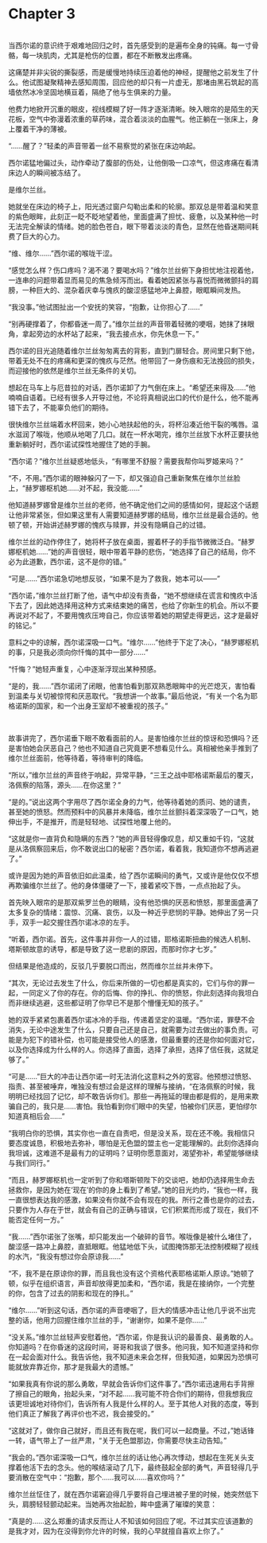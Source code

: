 # Chapter 3

<br>
当西尔诺的意识终于艰难地回归之时，首先感受到的是遍布全身的钝痛。每一寸骨骼，每一块肌肉，尤其是枪伤的位置，都在不断散发出疼痛。

这痛楚并非尖锐的撕裂感，而是缓慢地持续压迫着他的神经，提醒他之前发生了什么。他试图凝聚精神去感知周围，回应他的却只有一片虚无，那堵由黑石筑起的高墙依然冰冷坚固地横亘着，隔绝了他与生俱来的力量。

他费力地掀开沉重的眼皮，视线模糊了好一阵才逐渐清晰。映入眼帘的是陌生的天花板，空气中弥漫着浓重的草药味，混合着淡淡的血腥气。他正躺在一张床上，身上覆着干净的薄被。

“……醒了？”轻柔的声音带着一丝不易察觉的紧张在床边响起。

西尔诺猛地偏过头，动作牵动了腹部的伤处，让他倒吸一口凉气，但这疼痛在看清床边人的瞬间被冻结了。

是维尔兰丝。

她就坐在床边的椅子上，阳光透过窗户勾勒出柔和的轮廓。那双总是带着温和笑意的紫色眼眸，此刻正一眨不眨地望着他，里面盛满了担忧、疲惫，以及某种他一时无法完全解读的情绪。她的脸色苍白，眼下带着淡淡的青色，显然在他昏迷期间耗费了巨大的心力。

“维、维尔……”西尔诺的喉咙干涩。

“感觉怎么样？伤口疼吗？渴不渴？要喝水吗？”维尔兰丝俯下身担忧地注视着他，一连串的问题带着显而易见的焦急倾泻而出。看着她因紧张与喜悦而微微颤抖的肩膀，一种巨大的、混杂着庆幸与愧疚的酸涩感猛地冲上鼻腔，眼眶瞬间发热。

“我没事。”他试图扯出一个安抚的笑容，“抱歉，让你担心了……”

“别再硬撑着了，你都昏迷一周了。”维尔兰丝的声音带着轻微的哽咽，她抹了抹眼角，拿起旁边的水杯站了起来，“我去接点水，你先休息一下。”

西尔诺的目光追随着维尔兰丝匆匆离去的背影，直到门扉轻合。房间里只剩下他，带着无处不在的疼痛和更深的愧疚与茫然。他带回了一身伤痕和无法挽回的损失，而迎接他的依然是维尔兰丝无条件的关切。

想起在马车上与厄昔拉的对话，西尔诺卸了力气倒在床上。“希望还来得及……”他喃喃自语着。已经有很多人开导过他，不论将真相说出口的代价是什么，他不能再错下去了，不能辜负他们的期待。

很快维尔兰丝端着水杯回来，她小心地扶起他的头，将杯沿凑近他干裂的嘴唇。温水滋润了喉咙，他顺从地喝了几口。就在一杯水喝完，维尔兰丝放下水杯正要扶他重新躺好时，西尔诺试探性地握住了她的手腕。

“西尔诺？”维尔兰丝疑惑地低头，“有哪里不舒服？需要我帮你叫罗姬来吗？”

“不，不用。”西尔诺的眼神躲闪了一下，却又强迫自己重新聚焦在维尔兰丝脸上，“赫罗娜枢机她……对不起，我没能……”

他知道赫罗娜曾是维尔兰丝的老师，他不确定他们之间的感情如何，提起这个话题让他非常紧张，但如果这里有人需要知道赫罗娜的结局，维尔兰丝是最合适的。他顿了顿，开始讲述赫罗娜的愧疚与赎罪，并没有隐瞒自己的过错。

维尔兰丝的动作停住了，她将杯子放在桌面，握着杯子的手指节微微泛白。“赫罗娜枢机她……”她的声音很轻，眼中带着平静的悲伤，“她选择了自己的结局，你不必为此道歉，西尔诺，这不是你的错。”

“可是……”西尔诺急切地想反驳，“如果不是为了救我，她本可以——”

“西尔诺，”维尔兰丝打断了他，语气中却没有责备，“她不想继续在谎言和愧疚中活下去了，因此她选择用这种方式来结束她的痛苦，也给了你新生的机会。所以不要再说对不起了，不要用愧疚压垮自己，你应该带着她的期望走得更远，这才是最好的铭记。”

意料之中的谅解，西尔诺深吸一口气。“维尔……”他终于下定了决心，“赫罗娜枢机的事，只是我必须向你忏悔的其中一部分……”

“忏悔？”她轻声重复，心中逐渐浮现出某种预感。

“是的，我……”西尔诺闭了闭眼，他害怕看到那双熟悉眼眸中的光芒熄灭，害怕看到温柔与关切被惊愕和厌恶取代。“我想讲一个故事。”最后他说，“有关一个名为耶格诺斯的国家，和一个出身王室却不被重视的孩子。”

<br>

故事讲完了，西尔诺垂下眼不敢看面前的人。是害怕维尔兰丝的惊讶和恐惧吗？还是害怕她会厌恶自己？他也不知道自己究竟更不想看见什么。真相被他亲手推到了维尔兰丝面前，他等待着，等待审判的降临。

“所以，”维尔兰丝的声音终于响起，异常平静，“三王之战中耶格诺斯最后的覆灭，洛佩察的陷落，源头……在你这里？”

“是的。”说出这两个字用尽了西尔诺全身的力气，他等待着她的质问、她的谴责，甚至她的愤怒。然而预料中的风暴并未降临，维尔兰丝颤抖着深深吸了一口气，她伸出手，不是推开，而是轻轻地、试探性地覆上他的。

“这就是你一直背负和隐瞒的东西？”她的声音轻得像叹息，却又重如千钧，“这就是从洛佩察回来后，你不敢说出口的秘密？西尔诺，看着我，我知道你不想再逃避了。”

或许是因为她的声音依旧如此温柔，给了西尔诺瞬间的勇气，又或许是他仅仅不想再欺骗维尔兰丝了。他的身体僵硬了一下，接着紧咬下唇，一点点抬起了头。

首先映入眼帘的是那双紫罗兰色的眼睛，没有他恐惧的厌恶和愤怒，那里面盛满了太多复杂的情绪：震惊、沉痛、哀伤，以及一种近乎悲悯的平静。她伸出了另一只手，双手一起交握住西尔诺冰凉的左手。

“听着，西尔诺。首先，这件事并非你一人的过错，耶格诺斯扭曲的候选人机制、塔斯顿故意的诱导，都是导致了这一悲剧的原因，而那时你才七岁。”

但结果是他造成的，反驳几乎要脱口而出，然而维尔兰丝并未停下。

“其次，无论过去发生了什么，你后来所做的一切也都是真实的，它们与你的罪一起，一同定义了你的存在。你的后悔、你的挣扎、你的愤怒，你此刻选择向我坦白而非继续逃避，这些都证明了你早已不是那个懵懂无知的孩子。”

她的双手紧紧包裹着西尔诺冰冷的手指，传递着坚定的温暖。“西尔诺，罪孽不会消失，无论中途发生了什么，只要自己还是自己，就需要为过去做出的事负责。可能是为犯下的错补偿，也可能是接受他人的感激，但最重要的还是你如何面对它，以及你选择成为什么样的人。你选择了直面，选择了承担，选择了信任我，这就足够了。”

“可是……”巨大的冲击让西尔诺一时无法消化这意料之外的宽容。他预想过愤怒、指责、甚至被唾弃，唯独没有想过会是这样的理解与接纳，“在洛佩察的时候，我明明已经找回了记忆，却不敢告诉你们。那些一再拖延的理由都是假的，是用来欺骗自己的，我只是……害怕。我怕看到你们眼中的失望，怕被你们厌恶，更怕缪尔知道真相后会……”

“我明白你的恐惧，其实你也一直在自责吧，但是没关系，现在还不晚。我相信只要态度诚恳，积极地去弥补，哪怕是无色盟的盟主也一定能理解的。此刻你选择向我坦诚，这难道不是最有力的证明吗？证明你愿意面对，渴望弥补，希望能够继续与我们同行。”

“而且，赫罗娜枢机也一定听到了你和塔斯顿陛下的交谈吧，她却仍选择用生命去拯救你，是因为她在‘现在’的你的身上看到了希望。”她的目光灼灼，“我也一样，我一直很想表达我的感激，如果没有你就不会有现在的我。所行之善也是你的过去，只要作为人存在于世，就会有自己的正确与错误，它们积累而形成了现在，我们不能否定任何一方。”

“我……”西尔诺张了张嘴，却只能发出一个破碎的音节。喉咙像是被什么堵住了，酸涩感一路冲上鼻腔，直抵眼眶。他猛地低下头，试图掩饰那无法控制模糊了视线的水汽，“我没有想过你会原谅我……”

“不，我不是在原谅你的罪，而且我也没有这个资格代表耶格诺斯人原谅。”她顿了顿，似乎在组织语言，声音却放得更加柔和，“西尔诺，我是在接纳你，一个完整的你，包含了过去的阴影和现在的挣扎。”

“维尔……”听到这句话，西尔诺的声音哽咽了，巨大的情感冲击让他几乎说不出完整的话，他用力回握住维尔兰丝的手，“谢谢你，如果不是你……”

“没关系。”维尔兰丝轻声安慰着他，“西尔诺，你是我认识的最善良、最勇敢的人。你知道吗？在你昏迷的这段时间，哥哥和我谈了很多。他问我，知不知道坚持和你在一起会面对什么。我告诉他，我不知道未来会怎样，但我知道，如果因为恐惧可能就放弃靠近你，那才是我最大的遗憾。”

“如果我真有你说的那么勇敢，早就会告诉你们这件事了。”西尔诺迅速用右手背擦了擦自己的眼角，抬起头来，“对不起……我可能不符合你们的期待，但我想我应该更坦诚地对待你们，告诉所有人我是什么样的人。至于其他人对我的态度，等到他们真正了解我了再评价也不迟，我会接受的。”

“这就对了，做你自己就好，而且还有我在呢，我们可以一起商量。不过，”她话锋一转，语气带上了一丝严肃，“关于无色盟那边，你需要尽快主动告知。”

“我会的。”西尔诺深吸一口气，维尔兰丝的话让他心再次悸动，想起在生死关头支撑着他活下去的念头。他的喉结滚动了几下，最终鼓起全部的勇气，声音轻得几乎要消散在空气中：“抱歉，那个……我可以……喜欢你吗？”

维尔兰丝怔住了，就在西尔诺窘迫得几乎要将自己埋进被子里的时候，她突然低下头，肩膀轻轻颤动起来。当她再次抬起脸，眸中盛满了璀璨的笑意：

“真是的……这么郑重的请求反而让人不知该如何回应了呢。不过其实应该道歉的是我才对，因为在没得到你允许的时候，我的心早就擅自喜欢上你了。”
